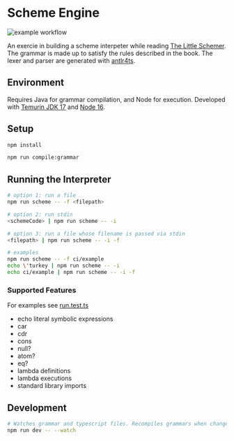 # Scheme Engine

![example workflow](https://github.com/rachidlamouri/scheme-engine/actions/workflows/ci.yaml/badge.svg)

An exercie in building a scheme interpeter while reading [The Little Schemer](https://mitpress.mit.edu/books/little-schemer-fourth-edition). The grammar is made up to satisfy the rules described in the book. The lexer and parser are generated with [antlr4ts](https://www.npmjs.com/package/antlr4ts).

## Environment

Requires Java for grammar compilation, and Node for execution. Developed with [Temurin JDK 17](https://adoptium.net/index.htm) and [Node 16](https://nodejs.org/).

## Setup

```bash
npm install

npm run compile:grammar
```

## Running the Interpreter

```bash
# option 1: run a file
npm run scheme -- -f <filepath>

# option 2: run stdin
<schemeCode> | npm run scheme -- -i

# option 3: run a file whose filename is passed via stdin
<filepath> | npm run scheme -- -i -f

# examples
npm run scheme -- -f ci/example
echo \'turkey | npm run scheme -- -i
echo ci/example | npm run scheme -- -i -f
```

### Supported Features

For examples see [run.test.ts](./src/run.test.ts)

- echo literal symbolic expressions
- car
- cdr
- cons
- null?
- atom?
- eq?
- lambda definitions
- lambda executions
- standard library imports

## Development

```bash
# Watches grammar and typescript files. Recompiles grammars when changed, and reruns tests on all file changes
npm run dev -- --watch
```
